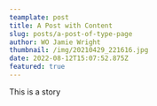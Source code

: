 ```yaml
---
teamplate: post
title: A Post with Content
slug: posts/a-post-of-type-page
author: WO Jamie Wright
thumbnail: /img/20210429_221616.jpg
date: 2022-08-12T15:07:52.875Z
featured: true
---
```

This is a story